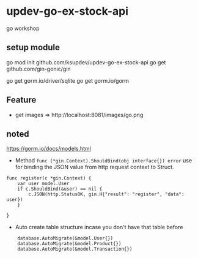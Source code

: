 # updev-go-ex-stock-api
go workshop

## setup module
go mod init github.com/ksupdev/updev-go-ex-stock-api
go get github.com/gin-gonic/gin

go get gorm.io/driver/sqlite
go get gorm.io/gorm

## Feature

- get images => http://localhost:8081/images/go.png


## noted
https://gorm.io/docs/models.html

- Method ``func (*gin.Context).ShouldBind(obj interface{}) error`` use for binding the JSON value from http request context to Struct. 

```golang
func register(c *gin.Context) {
	var user model.User
	if c.ShouldBind(&user) == nil {
		c.JSON(http.StatusOK, gin.H{"result": "register", "data": user})
	}

}
```

- Auto create table structure incase you don't have that table before
```golang
	database.AutoMigrate(&model.User{})
	database.AutoMigrate(&model.Product{})
	database.AutoMigrate(&model.Transaction{})
```